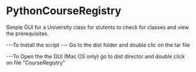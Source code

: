 # PythonCourseRegistry
Simple GUI for a University class for stutents to check for classes and view the prerequisites.

---To Install the script ---
Go to the dist folder and double clic on the tar file

---To Open the the GUI (Mac OS only) go to dist director and  double click on file "CourseRegistry" 
